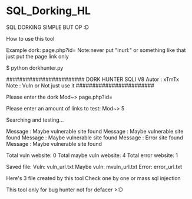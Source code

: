 # SQL_Dorking_HL
SQL DORKING SIMPLE BUT OP :D

How to use this tool 

Example dork: page.php?id=
Note:never put "inurl:" or something like that
     just put the page link only

$ python dorkhunter.py

########################
     DORK HUNTER SQLI V8
     Autor : xTmTx
     Note : Vuln or Not just use it
 ########################


 Please enter the dork
   Mod~> page.php?id=

Please enter an amount of links to test:
   Mod~> 5

Searching and testing...

 Message : Maybe vulnerable site found
 Message : Maybe vulnerable site found
 Message : Maybe vulnerable site found
 Message : Error site found
 Message : Maybe vulnerable site found

 Total vuln website:  0
 Total maybe vuln website:  4
 Total  error website:  1

 Saved file:
 Vuln: vuln_url.txt
 Maybe vuln: mvuln_url.txt
 Error: error_url.txt


Here's 3 file created by this tool
Check one by one or mass sql injection

This tool only for bug hunter not for defacer >:D
